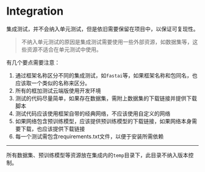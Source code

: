 # Integration

集成测试，并不会纳入单元测试，但是依旧需要保留在项目中，以保证可复现性。

> 不纳入单元测试的原因是集成测试需要使用一些外部资源，如数据集等，这些资源不适合在单元测试中使用。

有几个要点需要注意：

1. 通过框架名称区分不同的集成测试，如`fastai`等，如果框架名称和包同名，也应该取一个类似的名称来区分。
2. 所有的框加测试云端版使用开发环境
3. 测试的代码尽量简单，如果存在数据集，需附上数据集的下载链接并提供下载脚本
4. 测试代码应该使用框架自带的经典网络，不应该使用自定义的网络
5. 如果网络包含预训练模型，应该提供预训练模型的下载链接，如果网络本身需要下载，也应该提供下载链接
5. 每一个测试需包含requirements.txt文件，以便于安装所需依赖

---

所有数据集、预训练模型等资源放在集成内的`temp`目录下，此目录不纳入版本控制。
